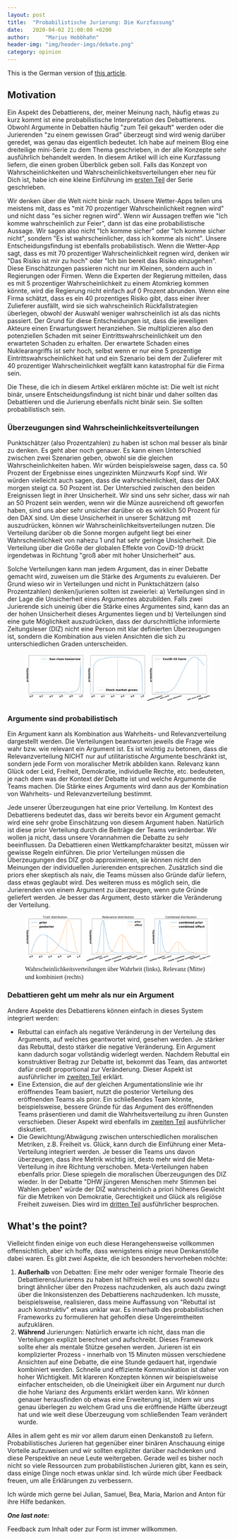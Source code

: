 ```yaml
---
layout: post
title:  "Probabilistische Jurierung: Die Kurzfassung"
date:   2020-04-02 21:00:00 +0200
author:     "Marius Hobbhahn"
header-img: "img/header-imgs/debate.png"
category: opinion
---
```


This is the German version of <a href='https://mariushobbhahn.github.io/2020-04-02-ProbJudgingOverview/'>this article</a>.

## Motivation

Ein Aspekt des Debattierens, der, meiner Meinung nach, häufig etwas zu kurz kommt ist eine probabilistische Interpretation des Debattierens. Obwohl Argumente in Debatten häufig "zum Teil gekauft" werden oder die Jurierenden "zu einem gewissen Grad" überzeugt sind wird wenig darüber geredet, was genau das eigentlich bedeutet. Ich habe auf meinem Blog eine dreiteilige mini-Serie zu dem Thema geschrieben, in der alle Konzepte sehr ausführlich behandelt werden. In diesem Artikel will ich eine Kurzfassung liefern, die einen groben Überblick geben soll. Falls das Konzept von Wahrscheinlichkeiten und Wahrscheinlichkeitsverteilungen eher neu für Dich ist, habe ich eine kleine Einführung im <a href='https://mariushobbhahn.github.io/2020-04-02-ProbJudging1/'>ersten Teil</a> der Serie geschrieben. 

Wir denken über die Welt nicht binär nach. Unsere Wetter-Apps teilen uns meistens mit, dass es "mit 70 prozentiger Wahrscheinlichkeit regnen wird" und nicht dass "es sicher regnen wird". Wenn wir Aussagen treffen wie "Ich komme wahrscheinlich zur Feier", dann ist das eine probabilistische Aussage. Wir sagen also nicht "Ich komme sicher" oder "Ich komme sicher nicht", sondern "Es ist wahrscheinlicher, dass ich komme als nicht". Unsere Entscheidungsfindung ist ebenfalls probabilistisch. Wenn die Wetter-App sagt, dass es mit 70 prozentiger Wahrscheinlichkeit regnen wird, denken wir "Das Risiko ist mir zu hoch" oder "Ich bin bereit das Risiko einzugehen". Diese Einschätzungen passieren nicht nur im Kleinen, sondern auch in Regierungen oder Firmen. Wenn die Experten der Regierung mitteilen, dass es mit 5 prozentiger Wahrscheinlichkeit zu einem Atomkrieg kommen könnte, wird die Regierung nicht einfach auf 0 Prozent abrunden. Wenn eine Firma schätzt, dass es ein 40 prozentiges Risiko gibt, dass einer ihrer Zulieferer ausfällt, wird sie sich wahrscheinlich Rückfallstrategien überlegen, obwohl der Auswahl weniger wahrscheinlich ist als das nichts passiert. Der Grund für diese Entscheidungen ist, dass die jeweiligen Akteure einen Erwartungswert heranziehen. Sie multiplizieren also den potenziellen Schaden mit seiner Eintrittswahrscheinlichkeit um den erwarteten Schaden zu erhalten. Der erwartete Schaden eines Nuklearangriffs ist sehr hoch, selbst wenn er nur eine 5 prozentige Eintrittswahrscheinlichkeit hat und ein Szenario bei dem der Zulieferer mit 40 prozentiger Wahrscheinlichkeit wegfällt kann katastrophal für die Firma sein. 

Die These, die ich in diesem Artikel erklären möchte ist: Die welt ist nicht binär, unsere Entscheidungsfindung ist nicht binär und daher sollten das Debattieren und die Jurierung ebenfalls nicht binär sein. Sie sollten probabilistisch sein. 

### Überzeugungen sind Wahrscheinlichkeitsverteilungen

Punktschätzer (also Prozentzahlen) zu haben ist schon mal besser als binär zu denken. Es geht aber noch genauer. Es kann einen Unterschied zwischen zwei Szenarien geben, obwohl sie die gleichen Wahrscheinlichkeiten haben. Wir würden beispielsweise sagen, dass ca. 50 Prozent der Ergebnisse eines ungezinkten Münzwurfs Kopf sind. Wir würden vielleicht auch sagen, dass die wahrscheinlichkeit, dass der DAX morgen steigt ca. 50 Prozent ist. Der Unterschied zwischen den beiden Ereignissen liegt in ihrer Unsicherheit. Wir sind uns sehr sicher, dass wir nah an 50 Prozent sein werden, wenn wir die Münze ausreichend oft geworfen haben, sind uns aber sehr unsicher darüber ob es wirklich 50 Prozent für den DAX sind. Um diese Unsicherheit in unserer Schätzung mit auszudrücken, können wir Wahrscheinlichkeitsverteilungen nutzen. 
Die Verteilung darüber ob die Sonne morgen aufgeht liegt bei einer Wahrscheinlichkeit von nahezu 1 und hat sehr geringe Unsicherheit. Die Verteilung über die Größe der globalen Effekte von CoviD-19 drückt irgendetwas in Richtung "groß aber mit hoher Unsicherheit" aus. 

Solche Verteilungen kann man jedem Argument, das in einer Debatte gemacht wird, zuweisen um die Stärke des Arguments zu evaluieren. Der Grund wieso wir in Verteilungen und nicht in Punktschätzern (also Prozentzahlen) denken/jurieren sollten ist zweierlei: a) Verteilungen sind in der Lage die Unsicherheit eines Argumentes abzubilden. Falls zwei Jurierende sich uneinig über die Stärke eines Argumentes sind, kann das an der hohen Unsicherheit dieses Argumentes liegen und b) Verteilungen sind eine gute Möglichkeit auszudrücken, dass der durschnittliche informierte Zeitungsleser (DIZ) nicht eine Person mit klar definierten Überzeugungen ist, sondern die Kombination aus vielen Ansichten die sich zu unterschiedlichen Graden unterscheiden. 

<figure>
  <img src="/img/Probabilistic_Judging_1/priors_overview.png"/>
</figure>

### Argumente sind probabilistisch

Ein Argument kann als Kombination aus Wahrheits- und Relevanzverteilung dargestellt werden. Die Verteilungen beantworten jeweils die Frage wie wahr bzw. wie relevant ein Argument ist. Es ist wichtig zu betonen, dass die Relevanzverteilung NICHT nur auf utilitaristische Argumente beschränkt ist, sondern jede Form von moralischer Metrik abbilden kann. Relevanz kann Glück oder Leid, Freiheit, Demokratie, individuelle Rechte, etc. bedeuteten, je nach dem was der Kontext der Debatte ist und welche Argumente die Teams machen. Die Stärke eines Arguments wird dann aus der Kombination von Wahrheits- und Relevanzverteilung bestimmt. 

Jede unserer Überzeugungen hat eine prior Verteilung. Im Kontext des Debattierens bedeutet das, dass wir bereits bevor ein Argument gemacht wird eine sehr grobe Einschätzung von diesem Argument haben. Natürlich ist diese prior Verteilung durch die Beiträge der Teams veränderbar. Wir wollen ja nicht, dass unsere Vorannahmen die Debatte zu sehr beeinflussen. Da Debattieren einen Wettkampfcharakter besitzt, müssen wir gewisse Regeln einführen. Die prior Verteilungen müssen die Überzeugungen des DIZ grob approximieren, sie können nicht den Meinungen der individuellen Jurierenden entsprechen. Zusätzlich sind die priors eher skeptisch als naiv, die Teams müssen also Gründe dafür liefern, dass etwas geglaubt wird. Des weiteren muss es möglich sein, die Jurierenden von einem Argument zu überzeugen, wenn gute Gründe geliefert werden. Je besser das Argument, desto stärker die Veränderung der Verteilung. 

<figure>
  <img src="/img/Probabilistic_Judging_1/general_notion.png"/>
  <figcaption><span style="font-family:Papyrus; font-size:1em;">Wahrscheinlichkeitsverteilungen über Wahrheit (links), Relevanz (Mitte) und kombiniert (rechts)</span></figcaption>
</figure>


### Debattieren geht um mehr als nur ein Argument

Andere Aspekte des Debattierens können einfach in dieses System integriert werden:
- Rebuttal can einfach als negative Veränderung in der Verteilung des Arguments, auf welches geantwortet wird, gesehen werden. Je stärker das Rebuttal, desto stärker die negative Veränderung. Ein Argument kann dadurch sogar vollständig widerlegt werden. Nachdem Rebuttal ein konstruktiver Beitrag zur Debatte ist, bekommt das Team, das antwortet dafür credit proportional zur Veränderung. Dieser Aspekt ist ausführlicher im <a href='https://mariushobbhahn.github.io/2020-04-02-ProbJudging2/'>zweiten Teil</a> erklärt.
- Eine Extension, die auf der gleichen Argumentationslinie wie ihr eröffnendes Team basiert, nutzt die posterior Verteilung des eröffnenden Teams als prior. Ein schließendes Team könnte, beispielsweise, bessere Gründe für das Argument des eröffnenden Teams präsentieren und damit die Wahrheitsverteilung zu ihren Gunsten verschieben. Dieser Aspekt wird ebenfalls im <a href='https://mariushobbhahn.github.io/2020-04-02-ProbJudging2/'>zweiten Teil</a> ausführlicher diskutiert. 
- Die Gewichtung/Abwägung zwischen unterschiedlichen moralischen Metriken, z.B. Freiheit vs. Glück, kann durch die Einführung einer Meta-Verteilung integriert werden. Je besser die Teams uns davon überzeugen, dass ihre Metrik wichtig ist, desto mehr wird die Meta-Verteilung in ihre Richtung verschoben. Meta-Verteilungen haben ebenfalls prior. Diese spiegeln die moralischen Überzeugungen des DIZ wieder. In der Debatte "DHW jüngeren Menschen mehr Stimmen bei Wahlen geben" würde der DIZ wahrscheinlich a priori höheres Gewicht für die Metriken von Demokratie, Gerechtigkeit und Glück als religiöse Freiheit zuweisen. Dies wird im <a href='https://mariushobbhahn.github.io/2020-04-02-ProbJudging1/'>dritten Teil</a> ausführlicher besprochen.

## What's the point?

Vielleicht finden einige von euch diese Herangehensweise vollkommen offensichtlich, aber ich hoffe, dass wenigstens einige neue Denkanstöße dabei waren. Es gibt zwei Aspekte, die ich besonders hervorheben möchte:
1. **Außerhalb** von Debatten: Eine mehr oder weniger formale Theorie des Debattierens/Jurierens zu haben ist hilfreich weil es uns sowohl dazu bringt ähnlicher über den Prozess nachzudenken, als auch dazu zwingt über die Inkonsistenzen des Debattierens nachzudenken. Ich musste, beispielsweise, realisieren, dass meine Auffassung von "Rebuttal ist auch konstruktiv" etwas unklar war. Es innerhalb des probabilistischen Frameworks zu formulieren hat geholfen diese Ungereimtheiten aufzuklären.
2. **Während** Jurierungen: Natürlich erwarte ich nicht, dass man die Verteilungen explizit berechnet und aufschreibt. Dieses Framework sollte eher als mentale Stütze gesehen werden. Jurieren ist ein komplizierter Prozess - innerhalb von 15 Minuten müssen verschiedene Ansichten auf eine Debatte, die eine Stunde gedauert hat, irgendwie kombiniert werden. Schnelle und effiziente Kommunikation ist daher von hoher Wichtigkeit. Mit klareren Konzepten können wir beispielsweise einfacher entscheiden, ob die Uneinigkeit über ein Argument nur durch die hohe Varianz des Arguments erklärt werden kann. Wir können genauer herausfinden ob etwas eine Erweiterung ist, indem wir uns genau überlegen zu welchem Grad uns die eröffnende Hälfte überzeugt hat und wie weit diese Überzeugung vom schließenden Team verändert wurde. 

Alles in allem geht es mir vor allem darum einen Denkanstoß zu liefern. Probabilistisches Jurieren hat gegenüber einer binären Anschauung einige Vorteile aufzuweisen und wir sollten expliziter darüber nachdenken und diese Perspektive an neue Leute weitergeben. Gerade weil es bisher noch nicht so viele Ressourcen zum probabilistischen Jurieren gibt, kann es sein, dass einige Dinge noch etwas unklar sind. Ich würde mich über Feedback freuen, um alle Erklärungen zu verbessern. 

Ich würde mich gerne bei Julian, Samuel, Bea, Maria, Marion and Anton für ihre Hilfe bedanken.

***One last note:***

Feedback zum Inhalt oder zur Form ist immer willkommen.

